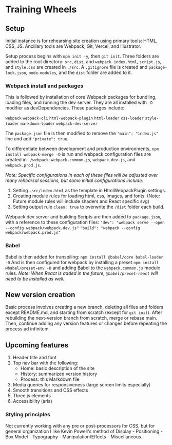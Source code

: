 # Training Wheels 

## Setup
Initial instance is for rehearsing site creation using primary tools: HTML, CSS, JS.  Ancillary tools are Webpack, Git, Vercel, and Illustrator.

Setup process begins with `npm init -y`, then `git init`.  Three folders are added to the root directory: `src`, `dist`, and `webpack`.  `index.html`, `script.js`, and `style.css` are created in `./src`.  A `.gitignore` file is created and `package-lock.json`, `node-modules`, and the `dist` folder are added to it.  

### Webpack install and packages
This is followed by installation of core Webpack packages for bundling, loading files, and running the dev server.  They are all installed with `-D` modifier as devDependencies.  These packages include:

`webpack`
`webpack-cli`
`html-webpack-plugin`
`html-loader`
`css-loader`
`style-loader`
`markdown-loader`
`webpack-dev-server`

The `package.json` file is then modified to remove the `"main": "index.js"` line and add `"private": true`.

To differentiate between development and production environments, `npm install webpack-merge -D` is run and webpack configuration files are created in `./webpack`: `webpack.common.js`, `webpack.dev.js`, and `webpack.prod.js`. 

*Note: Specific configurations in each of these files will be adjusted over many rehearsal sessions, but some initial configurations include:*

1. Setting `.src/index.html` as the template in HtmlWebpackPlugin settings.
2. Creating module rules for loading html, css, images, and fonts.  (Note: Future module rules will include shaders and React specific svg)
3. Setting output rule `clean: true` to overwrite the `/dist` folder each build.

Webpack dev server and building Scripts are then added to `package.json`, with a reference to these configuration files: 
`"dev": "webpack serve --open --config webpack/webpack.dev.js"`
`"build": "webpack --config webpack/webpack.prod.js"`

### Babel
Babel is then added for transpiling:  `npm install @babel/core babel-loader -D`
And is then configured for webpack by installing a preset `npm install @babel/preset-env -D` and adding Babel to the `webpack.common.js` module rules.  *Note: When React is added in the future, `@babel/preset-react` will need to be installed as well.*

## New version creation
Basic process involves creating a new branch, deleting all files and folders except README.md, and starting from scratch (except for `git init`).  After rebuilding the next-version branch from scratch, merge or rebase main.  Then, continue adding any version features or changes before repeating the process ad infinitum.

## Upcoming features
1. Header title and font
2. Top nav bar with the following: 
   - Home: basic description of the site
   - History: summarized version history
   - Process: this Markdown file
3. Media queries for responsiveness (large screen limits especially)
4. Smooth transitions and CSS effects
5. Three.js elements
6. Accessibility (aria)

### Styling principles
Not currently working with any pre or post-processors for CSS, but for general organization I like Kevin Powell's method of Display - Positioning - Box Model - Typography - Manipulation/Effects - Miscellaneous.